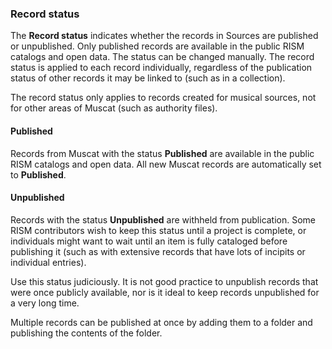 ### Record status

The **Record status** indicates whether the records in Sources are published or unpublished. Only published records are available in the public RISM catalogs and open data. The status can be
changed manually. The record status is applied to each record individually, regardless of the publication status of other records it may be linked to (such as in a collection).  

The record status only applies to records created for musical sources, not for other areas of Muscat (such as authority files).  

#### Published  

Records from Muscat with the status **Published** are available in the public RISM catalogs and open data. All new Muscat records are automatically set to **Published**.

#### Unpublished  

Records with the status **Unpublished** are withheld from publication. Some RISM contributors wish to
keep this status until a project is complete, or individuals might want to wait until an item is fully cataloged
before publishing it (such as with extensive records that have lots of incipits or individual entries).

Use this status judiciously. It is not good practice to unpublish records that were once publicly available, nor
is it ideal to keep records unpublished for a very long time.  

Multiple records can be published at once by adding them to a folder and publishing the contents of the folder.  
